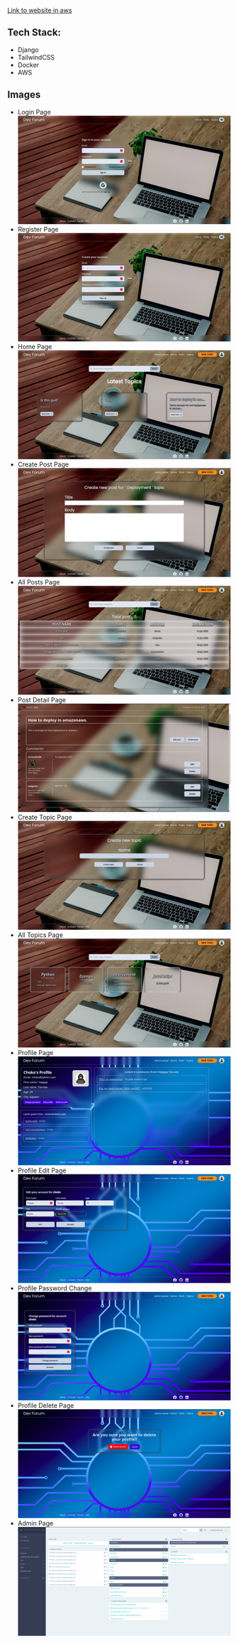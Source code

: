 [Link to website in aws](http://ec2-13-51-90-106.eu-north-1.compute.amazonaws.com/)

## Tech Stack:

- Django
- TailwindCSS
- Docker
- AWS

## Images

- Login Page
![Login Page](site_images/login-page.png)
- Register Page
![Register Page](site_images/sign-up-page.png)
- Home Page
![Home page](site_images/home-page.png)
- Create Post Page
![Home page](site_images/create-post-page.png)
- All Posts Page
![Home page](site_images/posts-page.png)
- Post Detail Page
![Home page](site_images/post-detail-page.png)
- Create Topic Page
![Home page](site_images/create-topic-page.png)
- All Topics Page
![Home page](site_images/topics-page.png)
- Profile Page
![Home page](site_images/profile-page.png)
- Profile Edit Page
![Home page](site_images/profile-edit.png)
- Profile Password Change
![Home page](site_images/profile-change-password.png)
- Profile Delete Page
![Home page](site_images/profile-delete.png)
- Admin Page
![Home page](site_images/admin-page.png)
